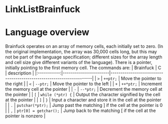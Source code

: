 # LinkListBrainfuck


# Language overview
Brainfuck operates on an array of memory cells, each initially set to zero. (In the original implementation, the array was 30,000 cells long, but this may not be part of the language specification; different sizes for the array length and cell size give different variants of the language). There is a pointer, initially pointing to the first memory cell. The commands are:
| Brainfuck   | C                     | description                                                         |
|:-----------:|-----------------------|---------------------------------------------------------------------|
| `>`         | `++ptr;`              | Move the pointer to the right                                       |
| `<`         | `--ptr;`              | Move the pointer to the left                                        |
| `+`         | `++*ptr;`             | Increment the memory cell at the pointer                            |
| `-`         | `--*ptr;`             | Decrement the memory cell at the pointer                            |
| `[`         | `while (*ptr) {`      | Output the character signified by the cell at the pointer           |
| `]`         | `}`                   | Input a character and store it in the cell at the pointer           |
| `.`         | `putchar(*ptr);`      | Jump past the matching ] if the cell at the pointer is 0            |
| `,`         | `ptr[0] = getchar();` | Jump back to the matching [ if the cell at the pointer is nonzero   |
